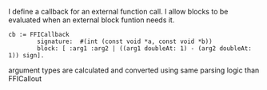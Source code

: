 I define a callback for an external function call.
I allow blocks to be evaluated when an external block funtion needs it. 

	cb := FFICallback
			signature:  #(int (const void *a, const void *b))
			block: [ :arg1 :arg2 | ((arg1 doubleAt: 1) - (arg2 doubleAt: 1)) sign].

argument types are calculated and converted using same parsing logic than FFICallout